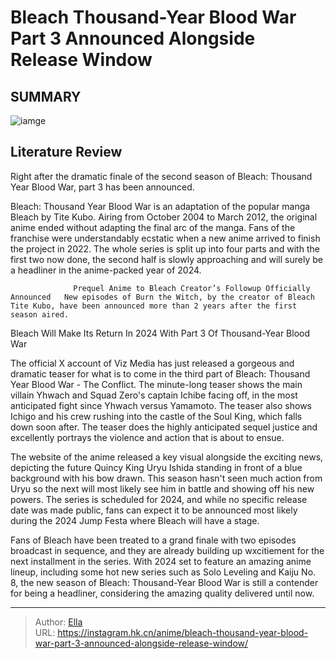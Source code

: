 # Bleach Thousand-Year Blood War Part 3 Announced Alongside Release Window


## SUMMARY 

![iamge](https://static1.srcdn.com/wordpress/wp-content/uploads/2023/10/uryu-and-yhwach-from-bleach.jpg)

## Literature Review

Right after the dramatic finale of the second season of Bleach: Thousand Year Blood War, part 3 has been announced.





Bleach: Thousand Year Blood War is an adaptation of the popular manga Bleach by Tite Kubo. Airing from October 2004 to March 2012, the original anime ended without adapting the final arc of the manga. Fans of the franchise were understandably ecstatic when a new anime arrived to finish the project in 2022. The whole series is split up into four parts and with the first two now done, the second half is slowly approaching and will surely be a headliner in the anime-packed year of 2024.




                  Prequel Anime to Bleach Creator’s Followup Officially Announced   New episodes of Burn the Witch, by the creator of Bleach Tite Kubo, have been announced more than 2 years after the first season aired.    


 Bleach Will Make Its Return In 2024 With Part 3 Of Thousand-Year Blood War 

 

The official X account of Viz Media has just released a gorgeous and dramatic teaser for what is to come in the third part of Bleach: Thousand Year Blood War - The Conflict. The minute-long teaser shows the main villain Yhwach and Squad Zero&#39;s captain Ichibe facing off, in the most anticipated fight since Yhwach versus Yamamoto. The teaser also shows Ichigo and his crew rushing into the castle of the Soul King, which falls down soon after. The teaser does the highly anticipated sequel justice and excellently portrays the violence and action that is about to ensue.




The website of the anime released a key visual alongside the exciting news, depicting the future Quincy King Uryu Ishida standing in front of a blue background with his bow drawn. This season hasn&#39;t seen much action from Uryu so the next will most likely see him in battle and showing off his new powers. The series is scheduled for 2024, and while no specific release date was made public, fans can expect it to be announced most likely during the 2024 Jump Festa where Bleach will have a stage.

Fans of Bleach have been treated to a grand finale with two episodes broadcast in sequence, and they are already building up wxcitiement for the next installment in the series. With 2024 set to feature an amazing anime lineup, including some hot new series such as Solo Leveling and Kaiju No. 8, the new season of Bleach: Thousand-Year Blood War is still a contender for being a headliner, considering the amazing quality delivered until now.



---

> Author: [Ella](https://instagram.hk.cn/)  
> URL: https://instagram.hk.cn/anime/bleach-thousand-year-blood-war-part-3-announced-alongside-release-window/  

